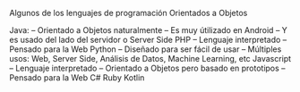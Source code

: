 
Algunos de los lenguajes de programación Orientados a Objetos


Java:
– Orientado a Objetos naturalmente
– Es muy útilizado en Android
– Y es usado del lado del servidor o Server Side
PHP
– Lenguaje interpretado
– Pensado para la Web
Python
– Diseñado para ser fácil de usar
– Múltiples usos: Web, Server Side, Análisis de Datos, Machine Learning, etc
Javascript
– Lenguaje interpretado
– Orientado a Objetos pero basado en prototipos
– Pensado para la Web
C#
Ruby
Kotlin
